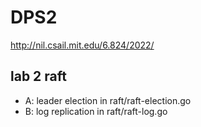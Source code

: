 # DPS2
http://nil.csail.mit.edu/6.824/2022/

## lab 2 raft
- A: leader election in raft/raft-election.go
- B: log replication in raft/raft-log.go